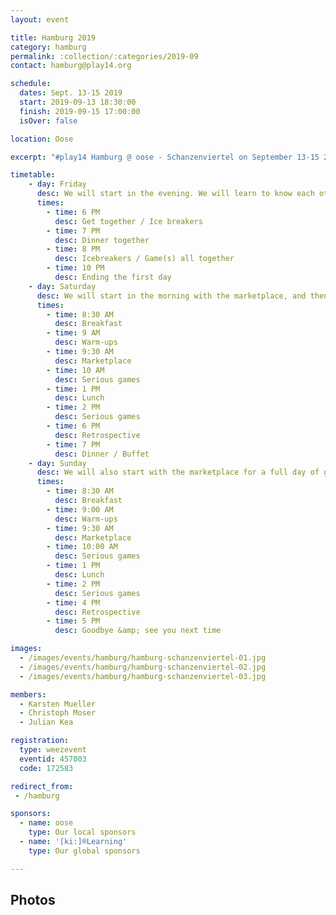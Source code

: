 ```yaml
---
layout: event

title: Hamburg 2019
category: hamburg
permalink: :collection/:categories/2019-09
contact: hamburg@play14.org

schedule:
  dates: Sept. 13-15 2019
  start: 2019-09-13 18:30:00
  finish: 2019-09-15 17:00:00
  isOver: false

location: Oose

excerpt: "#play14 Hamburg @ oose - Schanzenviertel on September 13-15 2019"

timetable:
    - day: Friday
      desc: We will start in the evening. We will learn to know each other and share a nice dinner all together. All times are approximated.
      times:
        - time: 6 PM
          desc: Get together / Ice breakers
        - time: 7 PM
          desc: Dinner together
        - time: 8 PM
          desc: Icebreakers / Game(s) all together
        - time: 10 PM
          desc: Ending the first day
    - day: Saturday
      desc: We will start in the morning with the marketplace, and then we will play games all day long. All times are approximated.
      times:
        - time: 8:30 AM
          desc: Breakfast
        - time: 9 AM
          desc: Warm-ups
        - time: 9:30 AM
          desc: Marketplace
        - time: 10 AM
          desc: Serious games
        - time: 1 PM
          desc: Lunch
        - time: 2 PM
          desc: Serious games
        - time: 6 PM
          desc: Retrospective
        - time: 7 PM
          desc: Dinner / Buffet
    - day: Sunday
      desc: We will also start with the marketplace for a full day of games. Whoever needs to catch a plane can leave earlier. All times are approximated.
      times:
        - time: 8:30 AM
          desc: Breakfast
        - time: 9:00 AM
          desc: Warm-ups
        - time: 9:30 AM
          desc: Marketplace
        - time: 10:00 AM
          desc: Serious games
        - time: 1 PM
          desc: Lunch
        - time: 2 PM
          desc: Serious games
        - time: 4 PM
          desc: Retrospective
        - time: 5 PM
          desc: Goodbye &amp; see you next time

images:
  - /images/events/hamburg/hamburg-schanzenviertel-01.jpg
  - /images/events/hamburg/hamburg-schanzenviertel-02.jpg
  - /images/events/hamburg/hamburg-schanzenviertel-03.jpg

members:
  - Karsten Mueller
  - Christoph Moser
  - Julian Kea

registration: 
  type: weezevent
  eventid: 457003
  code: 172583

redirect_from:
 - /hamburg

sponsors:
  - name: oose
    type: Our local sponsors
  - name: '[ki:]®Learning'
    type: Our global sponsors

---
```


## Photos
